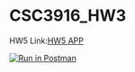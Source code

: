 # CSC3916_HW3

HW5 Link:[HW5 APP](https://hw5-app.herokuapp.com/#/)

[![Run in Postman](https://run.pstmn.io/button.svg)](https://app.getpostman.com/run-collection/a7b655b590dd5308db31#?env%5BHW4%20Auth%20Token%5D=W3sia2V5IjoiQXV0aG9yaXphdGlvbiIsInZhbHVlIjoiIiwiZW5hYmxlZCI6dHJ1ZX0seyJrZXkiOiJ0b2tlbiIsInZhbHVlIjoiIiwiZW5hYmxlZCI6dHJ1ZX1d)
